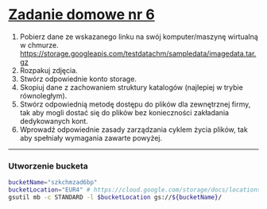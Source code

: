 # [Zadanie domowe nr 6](https://szkolachmury.pl/google-cloud-platform-droga-architekta/tydzien-6-cloud-storage/zadanie-domowe-nr-6/)

1. Pobierz dane ze wskazanego linku na swój komputer/maszynę wirtualną w chmurze.
https://storage.googleapis.com/testdatachm/sampledata/imagedata.tar.gz
2. Rozpakuj zdjęcia.
3. Stwórz odpowiednie konto storage.
4. Skopiuj dane z zachowaniem struktury katalogów (najlepiej w trybie równoległym).
5. Stwórz odpowiednią metodę dostępu do plików dla zewnętrznej firmy, tak aby mogli dostać się do plików bez konieczności zakładania dedykowanych kont.
6. Wprowadź odpowiednie zasady zarządzania cyklem życia plików, tak aby spełniały wymagania zawarte powyżej.

---

### Utworzenie bucketa
```bash
bucketName="szkchmzad6bp"
bucketLocation="EUR4" # https://cloud.google.com/storage/docs/locations#location-dr
gsutil mb -c STANDARD -l $bucketLocation gs://${bucketName}/
```

